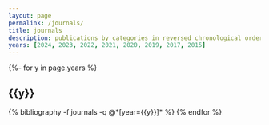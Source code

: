 ```yaml
---
layout: page
permalink: /journals/
title: journals
description: publications by categories in reversed chronological order.
years: [2024, 2023, 2022, 2021, 2020, 2019, 2017, 2015]
---
```

<!-- _pages/publications.md -->
<div class="publications">

{%- for y in page.years %}
  <h2 class="year">{{y}}</h2>
  {% bibliography -f journals -q @*[year={{y}}]* %}
{% endfor %}

</div>
